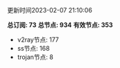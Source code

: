 更新时间2023-02-07 21:10:06

**总订阅: 73**
**总节点: 934**
**有效节点: 353**
- v2ray节点: 177
- ss节点: 168
- trojan节点: 8
